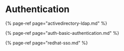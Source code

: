 # Authentication

{% page-ref page="activedirectory-ldap.md" %}

{% page-ref page="auth-basic-authentication.md" %}

{% page-ref page="redhat-sso.md" %}



